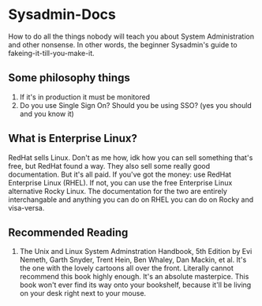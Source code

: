 # Sysadmin-Docs

How to do all the things nobody will teach you about System Administration and other nonsense. In other words, the beginner Sysadmin's guide to fakeing-it-till-you-make-it.

## Some philosophy things

1. If it's in production it must be monitored
2. Do you use Single Sign On? Should you be using SSO? (yes you should and you know it)

## What is Enterprise Linux?

RedHat sells Linux. Don't as me how, idk how you can sell something that's free, but RedHat found a way. They also sell some really good documentation. But it's all paid. If you've got the money: use RedHat Enterprise Linux (RHEL). If not, you can use the free Enterprise Linux alternative Rocky Linux. The documentation for the two are entirely interchangable and anything you can do on RHEL you can do on Rocky and visa-versa.

## Recommended Reading

1. The Unix and Linux System Adminstration Handbook, 5th Edition by Evi Nemeth, Garth Snyder, Trent Hein, Ben Whaley, Dan Mackin, et al.
    It's the one with the lovely cartoons all over the front. Literally cannot recommend this book highly enough. It's an absolute masterpice. This book won't ever find its way onto your bookshelf, because it'll be living on your desk right next to your mouse.
